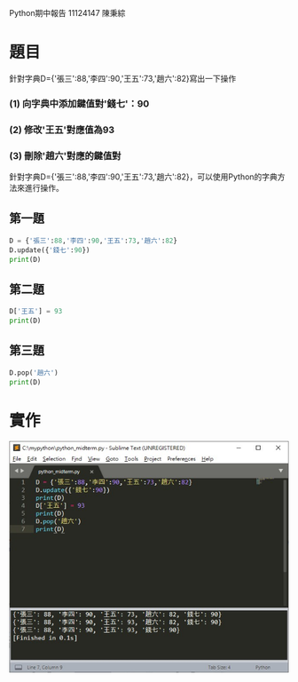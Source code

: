 Python期中報告 11124147 陳秉綜

# 題目
針對字典D={'張三':88,'李四':90,'王五':73,'趙六':82}寫出一下操作

### (1) 向字典中添加鍵值對'錢七'：90
### (2) 修改'王五'對應值為93
### (3) 刪除'趙六'對應的鍵值對

針對字典D={'張三':88,'李四':90,'王五':73,'趙六':82}，可以使用Python的字典方法來進行操作。

## 第一題

```python
D = {'張三':88,'李四':90,'王五':73,'趙六':82}
D.update({'錢七':90})
print(D)
```
## 第二題
```python
D['王五'] = 93
print(D)
```

## 第三題
```python
D.pop('趙六')
print(D)
```

# 實作
![image](https://github.com/heart1beat/Python_Midterm/blob/main/messageImage_1712648963334.jpg)
